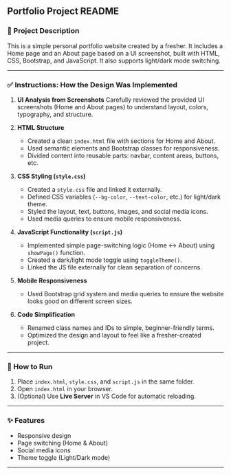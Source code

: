 ## Portfolio Project README

### 📌 Project Description

This is a simple personal portfolio website created by a fresher. It includes a Home page and an About page based on a UI screenshot, built with HTML, CSS, Bootstrap, and JavaScript. It also supports light/dark mode switching.

---

### ✅ Instructions: How the Design Was Implemented

1. **UI Analysis from Screenshots**
   Carefully reviewed the provided UI screenshots (Home and About pages) to understand layout, colors, typography, and structure.

2. **HTML Structure**

   * Created a clean `index.html` file with sections for Home and About.
   * Used semantic elements and Bootstrap classes for responsiveness.
   * Divided content into reusable parts: navbar, content areas, buttons, etc.

3. **CSS Styling (`style.css`)**

   * Created a `style.css` file and linked it externally.
   * Defined CSS variables (`--bg-color`, `--text-color`, etc.) for light/dark theme.
   * Styled the layout, text, buttons, images, and social media icons.
   * Used media queries to ensure mobile responsiveness.

4. **JavaScript Functionality (`script.js`)**

   * Implemented simple page-switching logic (Home <-> About) using `showPage()` function.
   * Created a dark/light mode toggle using `toggleTheme()`.
   * Linked the JS file externally for clean separation of concerns.

5. **Mobile Responsiveness**

   * Used Bootstrap grid system and media queries to ensure the website looks good on different screen sizes.

6. **Code Simplification**

   * Renamed class names and IDs to simple, beginner-friendly terms.
   * Optimized the design and layout to feel like a fresher-created project.

---

### 🚀 How to Run

1. Place `index.html`, `style.css`, and `script.js` in the same folder.
2. Open `index.html` in your browser.
3. (Optional) Use **Live Server** in VS Code for automatic reloading.

---

### ✨ Features

* Responsive design
* Page switching (Home & About)
* Social media icons
* Theme toggle (Light/Dark mode)

---

